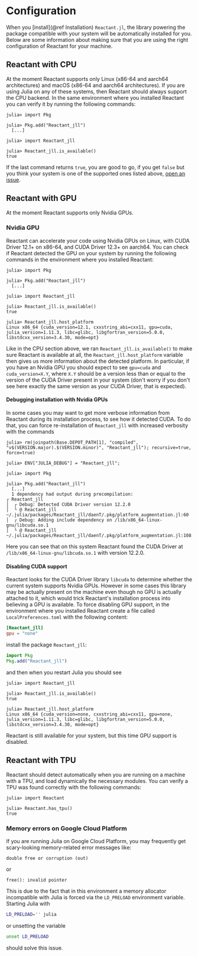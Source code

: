 # Configuration

When you [install](@ref Installation) `Reactant.jl`, the library powering the package compatible with your system will be automatically installed for you.
Below are some information about making sure that you are using the right configuration of Reactant for your machine.

## Reactant with CPU

At the moment Reactant supports only Linux (x86-64 and aarch64 architectures) and macOS (x86-64 and aarch64 architectures).
If you are using Julia on any of these systems, then Reactant should always support the CPU backend.
In the same environment where you installed Reactant you can verify it by running the following commands:

```julia-repl
julia> import Pkg

julia> Pkg.add("Reactant_jll")
  [...]

julia> import Reactant_jll

julia> Reactant_jll.is_available()
true
```

If the last command returns `true`, you are good to go, if you get `false` but you think your system is one of the supported ones listed above, [open an issue](https://github.com/EnzymeAD/Reactant.jl/issues/new/choose).

## Reactant with GPU

At the moment Reactant supports only Nvidia GPUs.

### Nvidia GPU

Reactant can accelerate your code using Nvidia GPUs on Linux, with CUDA Driver 12.1+ on x86-64, and CUDA Driver 12.3+ on aarch64.
You can check if Reactant detected the GPU on your system by running the following commands in the environment where you installed Reactant:

```julia-repl
julia> import Pkg

julia> Pkg.add("Reactant_jll")
  [...]

julia> import Reactant_jll

julia> Reactant_jll.is_available()
true

julia> Reactant_jll.host_platform
Linux x86_64 {cuda_version=12.1, cxxstring_abi=cxx11, gpu=cuda, julia_version=1.11.3, libc=glibc, libgfortran_version=5.0.0, libstdcxx_version=3.4.30, mode=opt}
```

Like in the CPU section above, we ran `Reactant_jll.is_available()` to make sure Reactant is available at all, the `Reactant_jll.host_platform` variable then gives us more information about the detected platform.
In particular, if you have an Nvidia GPU you should expect to see `gpu=cuda` and `cuda_version=X.Y`, where `X.Y` should be a version less than or equal to the version of the CUDA Driver present in your system (don't worry if you don't see here exactly the same version as your CUDA Driver, that is expected).

#### Debugging installation with Nvidia GPUs

In some cases you may want to get more verbose information from Reactant during its installation process, to see how it detected CUDA.
To do that, you can force re-installation of `Reactant_jll` with increased verbosity with the commands

```julia-repl
julia> rm(joinpath(Base.DEPOT_PATH[1], "compiled", "v$(VERSION.major).$(VERSION.minor)", "Reactant_jll"); recursive=true, force=true)

julia> ENV["JULIA_DEBUG"] = "Reactant_jll";

julia> import Pkg

julia> Pkg.add("Reactant_jll")
  [...]
  1 dependency had output during precompilation:
┌ Reactant_jll
│  ┌ Debug: Detected CUDA Driver version 12.2.0
│  └ @ Reactant_jll ~/.julia/packages/Reactant_jll/daenT/.pkg/platform_augmentation.jl:60
│  ┌ Debug: Adding include dependency on /lib/x86_64-linux-gnu/libcuda.so.1
│  └ @ Reactant_jll ~/.julia/packages/Reactant_jll/daenT/.pkg/platform_augmentation.jl:108
```

Here you can see that on this system Reactant found the CUDA Driver at `/lib/x86_64-linux-gnu/libcuda.so.1` with version 12.2.0.

#### Disabling CUDA support

Reactant looks for the CUDA Driver library `libcuda` to determine whether the current system supports Nvidia GPUs.
However in some cases this library may be actually present on the machine even though no GPU is actually attached to it, which would trick Reactant's installation process into believing a GPU is available.
To force disabling GPU support, in the environment where you installed Reactant create a file called `LocalPreferences.toml` with the following content:

```toml
[Reactant_jll]
gpu = "none"
```

install the package `Reactant_jll`:

```julia
import Pkg
Pkg.add("Reactant_jll")
```

and then when you restart Julia you should see

```julia-repl
julia> import Reactant_jll

julia> Reactant_jll.is_available()
true

julia> Reactant_jll.host_platform
Linux x86_64 {cuda_version=none, cxxstring_abi=cxx11, gpu=none, julia_version=1.11.3, libc=glibc, libgfortran_version=5.0.0, libstdcxx_version=3.4.30, mode=opt}
```

Reactant is still available for your system, but this time GPU support is disabled.

## Reactant with TPU

Reactant should detect automatically when you are running on a machine with a TPU, and load dynamically the necessary modules.
You can verify a TPU was found correctly with the following commands:

```julia-repl
julia> import Reactant

julia> Reactant.has_tpu()
true
```

### Memory errors on Google Cloud Platform

If you are running Julia on Google Cloud Platform, you may frequently get scary-looking memory-related error messages like:

```
double free or corruption (out)
```

or

```
free(): invalid pointer
```

This is due to the fact that in this environment a memory allocator incompatible with Julia is forced via the `LD_PRELOAD` environment variable.
Starting Julia with

```sh
LD_PRELOAD='' julia
```

or unsetting the variable

```sh
unset LD_PRELOAD
```

should solve this issue.
